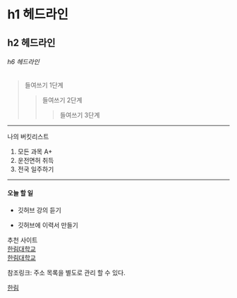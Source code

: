 # h1 헤드라인
## h2 헤드라인
###### h6 헤드라인

> 들여쓰기 1단계
>> 들여쓰기 2단계
>>> 들여쓰기 3단계
------------------------
나의 버킷리스트
1. 모든 과목 A+
2. 운전면허 취득
3. 전국 일주하기
************************
#### 오늘 할 일
* 깃허브 강의 듣기
+ 깃허브에 이력서 만들기 

추천 사이트  
[한림대학교](www.hallym.ac.kr)  
 <a href=www.hallym.ac.kr> 한림대학교 </a>  

참조링크: 주소 목록을 별도로 관리 할 수 있다.  

[hallym]:www.hallym.ac.kr
[한림][hallym]
